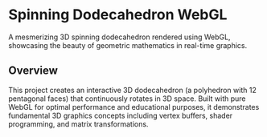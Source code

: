 # Spinning Dodecahedron WebGL

A mesmerizing 3D spinning dodecahedron rendered using WebGL, showcasing the beauty of geometric mathematics in real-time graphics.

## Overview

This project creates an interactive 3D dodecahedron (a polyhedron with 12 pentagonal faces) that continuously rotates in 3D space. Built with pure WebGL for optimal performance and educational purposes, it demonstrates fundamental 3D graphics concepts including vertex buffers, shader programming, and matrix transformations.
